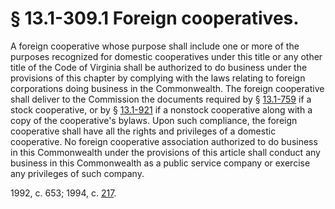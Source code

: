 # § 13.1-309.1 Foreign cooperatives.

<p>A foreign cooperative whose purpose shall include one or more of the purposes recognized for domestic cooperatives under this title or any other title of the Code of Virginia shall be authorized to do business under the provisions of this chapter by complying with the laws relating to foreign corporations doing business in the Commonwealth. The foreign cooperative shall deliver to the Commission the documents required by § <a href='http://law.lis.virginia.gov/vacode/13.1-759/'>13.1-759</a> if a stock cooperative, or by § <a href='http://law.lis.virginia.gov/vacode/13.1-921/'>13.1-921</a> if a nonstock cooperative along with a copy of the cooperative's bylaws. Upon such compliance, the foreign cooperative shall have all the rights and privileges of a domestic cooperative. No foreign cooperative association authorized to do business in this Commonwealth under the provisions of this article shall conduct any business in this Commonwealth as a public service company or exercise any privileges of such company.</p><p>1992, c. 653; 1994, c. <a href='http://lis.virginia.gov/cgi-bin/legp604.exe?941+ful+CHAP0217'>217</a>.</p>